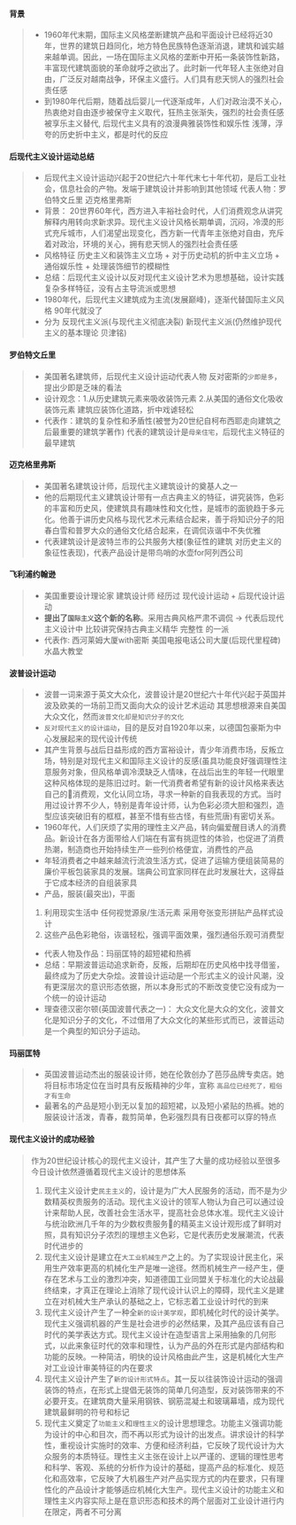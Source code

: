 #### 背景
> - 1960年代末期，国际主义风格垄断建筑产品和平面设计已经将近30年，世界的建筑日趋同化，地方特色民族特色逐渐消退，建筑和诚实越来越单调。因此，一场在国际主义风格的垄断中开拓一条装饰性新路，丰富现代建筑面貌的革命就呼之欲出了。此时新一代年轻人主张绝对自由，广泛反对越南战争，环保主义盛行。人们具有悲天悯人的强烈社会责任感
> - 到1980年代后期，随着战后婴儿一代逐渐成年，人们对政治漠不关心，热衷绝对自由逐步被保守主义取代，狂热主张渐失，强烈的社会责任感被享乐主义替代, 后现代主义具有的浪漫典雅装饰性和娱乐性 浅薄，浮夸的历史折中主义，都是时代的反应

#### 后现代主义设计运动总结
> - 后现代主义设计运动兴起于20世纪六十年代末七十年代初，是后工业社会，信息社会的产物。发端于建筑设计并影响到其他领域  代表人物：罗伯特文丘里 迈克格里弗斯    
> - 背景： 20世界60年代，西方进入丰裕社会时代，人们消费观念从讲究解释内用转向求新求异。现代主义设计风格长期单调，沉闷，冷漠的形式充斥城市，人们渴望出现变化，西方新一代青年主张绝对自由，充斥着对政治，环境的关心，拥有悲天悯人的强烈社会责任感  
> - 风格特征  历史主义和装饰主义立场 + 对于历史动机的折中主义立场 + 通俗娱乐性 + 处理装饰细节的模糊性  
> - 总结：后现代主义设计以反对现代主义设计艺术为思想基础，设计实践复杂多样特征，没有占主导流派或思想
> - 1980年代，后现代主义建筑成为主流(发展巅峰)，逐渐代替国际主义风格  90年代就没了
> - 分为 反现代主义派(与现代主义彻底决裂) 新现代主义派(仍然维护现代主义的基本理论 贝津铭)

#### 罗伯特文丘里
> - 美国著名建筑师，后现代主义设计运动代表人物  反对密斯的`少即是多`，提出少即是乏味的看法  
> - 设计观念：1.从历史建筑元素来吸收装饰元素 2.从美国的通俗文化吸收装饰元素  建筑应装饰化道路，折中戏谑轻松  
> - 代表作：建筑的复杂性和矛盾性(被誉为20世纪自柯布西耶走向建筑之后最重要的建筑学著作) 代表的建筑设计是`母亲住宅`，后现代主义特征的最早建筑

#### 迈克格里弗斯
> - 美国著名建筑设计师，后现代主义建筑设计的奠基人之一
> - 他的后期现代主义建筑设计带有一点古典主义的特征，讲究装饰，色彩的丰富和历史风，使建筑具有趣味性和文化性，是城市的面貌趋于多元化。他善于讲历史风格与现代艺术元素结合起来，善于将知识分子的阳春白雪和普罗大众的通俗文化结合起来，在调侃诙谐中不失优雅
> - 代表建筑设计是波特兰市的公共服务大楼(象征性的建筑 对历史主义的象征性表现)，代表产品设计是带鸟哨的水壶for阿列西公司

#### 飞利浦约翰逊
> - 美国重要设计理论家 建筑设计师  经历过 现代设计运动 + 后现代设计运动  
> - __提出了`国际主义`这个新的名称__。采用古典风格严肃不调侃 -> 代表后现代主义设计中 比较讲究保持古典主义精华 完整性 的一派  
> - 代表作: 西河莱姆大厦with密斯 美国电报电话公司大厦(后现代里程碑) 水晶大教堂

#### 波普设计运动
> - 波普一词来源于英文大众化，波普设计是20世纪六十年代兴起于英国并波及欧美的一场前卫而又面向大众的设计艺术运动  其思想根源来自美国大众文化，然而`波普文化却是知识分子的文化`
> - `反对现代主义的设计运动`，目的是反对自1920年以来，以德国包豪斯为中心发展起来的现代设计传统
> - 其产生背景与战后日益形成的西方富裕设计，青少年消费市场，反叛立场，特别是对现代主义和国际主义设计的反感(虽具功能良好强调理性注意服务对象，但风格单调冷漠缺乏人情味，在战后出生的年轻一代眼里这种风格体现的是陈旧过时。新一代消费者希望有新的设计风格来表达自己的消费观，文化认同立场，寻求一种新的自我表现的方式。当时用过设计界不少人，特别是青年设计师，认为色彩必须大胆和强烈，造型应该突破旧有的框框，甚至不惜有些古怪，有些荒唐)有密切关系。  
> - 1960年代，人们厌烦了实用的理性主义产品，转向偏爱醒目诱人的消费品。新设计在各方面带给人们端在有富有挑逗性的体验，也促进了消费热潮，制造商也开始持续生产一些列价格便宜，消费性的产品  
> - 年轻消费者之中越来越流行流浪生活方式，促进了运输方便组装简易的廉价平板包装家具的发展。瑞典公司宜家同样在此时发展壮大，这得益于它成本经济的自组装家具  
> - 产品，服装(最突出)，平面  
> 1. 利用现实生活中 任何视觉源泉/生活元素 采用夸张变形拼贴产品样式设计
> 2. 这些产品色彩艳俗，诙谐轻松，强调平面效果，强烈通俗乐观可消费型
> - 代表人物及作品：玛丽匡特的超短裙和热裤  
> - 总结：早期波普运动追求新奇，反叛，后期却在历史风格中找寻借鉴，最终成为了历史大杂烩。波普设计运动是一个形式主义的设计风潮，没有更深层次的意识形态依据，所以本身形式的不断改变使它没有成为一个统一的设计运动
> - 理查德汉密尔顿(英国波普代表之一)： 大众文化是大众的文化，波普文化是知识分子的文化，不过借用了大众文化的某些形式而已，波普运动是一个典型的知识分子运动。

#### 玛丽匡特
> - 英国波普运动杰出的服装设计师，她在伦敦创办了芭莎品牌专卖店。她将目标市场定位在当时具有反叛精神的少年，宣称 `高品位已经死了，粗俗才有生命`
> - 最著名的产品是短小到无以复加的超短裙，以及短小紧贴的热裤。她的服装设计活泼，青春，裁剪简单，色彩强烈具有日夜都可以穿的特点

#### 现代主义设计的成功经验
> 作为20世纪设计核心的现代主义设计，其产生了大量的成功经验以至很多今日设计依然遵循着现代主义设计的思想体系
> 1. 现代主义设计史`民主主义`的，设计是为广大人民服务的活动，而不是为少数精英权贵服务的活动。现代主义设计的领军人物认为自己可以通过设计来帮助人民，改善社会生活水平，提高社会总体水准。现代主义设计与统治欧洲几千年的为少数权贵服务的精英主义设计观形成了鲜明对照，具有知识分子浓烈的理想主义色彩，它是代表历史发展潮流，代表时代进步的
> 2. 现代主义设计是建立在`大工业机械生产`之上的。为了实现设计民主化，采用生产效率更高的机械化生产是唯一途径。然而机械生产一经产生，便存在艺术与工业的激烈冲突，知道德国工业同盟关于标准化的大论战最终结束，才真正在理论上消除了现代设计认识上的障碍，现代主义是建立在对机械大生产承认的基础之上，它标志着工业设计时代的到来
> 3. 现代主义设计产生了一种全`新的设计美学观`，即机械化时代的设计美学。现代主义强调机器的产生是社会进步的必然结果，及其产品应该有自己时代的美学表达方式。现代主义设计在造型语言上采用抽象的几何形式，以此来象征时代的效率和理性，认为产品的外在形式是内部结构和功能的反映。一种简洁，明快的设计风格由此产生，这是机械化大生产对工业设计审美特征的内在要求
> 4. 现代主义设计产生了`新的设计形式特点`。其一反以往装饰设计运动的强调装饰的特点，在形式上提倡无装饰的简单几何造型，反对装饰带来的不必要开支。在建筑商大量采用钢铁、钢筋混凝土和玻璃幕墙，成为现代建筑最鲜明的符号和标记
> 5. 现代主义奠定了`功能主义`和`理性主义`的设计思想理念。功能主义强调功能为设计的中心和目次，而不再以形式为设计的出发点。讲求设计的科学性，重视设计实施时的效率、方便和经济利益，它反映了现代设计为大众服务的本质特征。理性主义主张在设计上以严谨的、逻辑的理性思考和科学、客观、系统的分析作为设计的基础，提高产品的标准化、规范化和高效率，它反映了大机器生产对产品实现方式的内在要求，只有理性化的产品设计才能够适应机械化大生产。现代主义设计的功能主义和理性主义内容实际上是在意识形态和技术的两个层面对工业设计进行内在限定，两者不可分离
